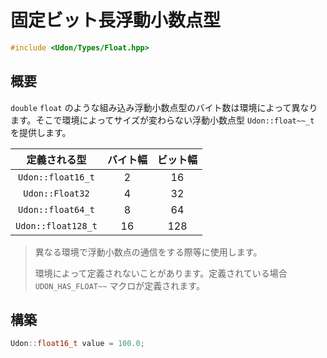 # 固定ビット長浮動小数点型

```cpp
#include <Udon/Types/Float.hpp>
```

## 概要

`double` `float` のような組み込み浮動小数点型のバイト数は環境によって異なります。そこで環境によってサイズが変わらない浮動小数点型 `Udon::float~~_t` を提供します。

|    定義される型    | バイト幅 | ビット幅 |
| :----------------: | :------: | :------: |
| `Udon::float16_t`  |    2     |    16    |
|  `Udon::Float32`   |    4     |    32    |
| `Udon::float64_t`  |    8     |    64    |
| `Udon::float128_t` |    16    |   128    |

> 異なる環境で浮動小数点の通信をする際等に使用します。
>
> 環境によって定義されないことがあります。定義されている場合 `UDON_HAS_FLOAT~~` マクロが定義されます。

## 構築

```cpp
Udon::float16_t value = 100.0;
```

